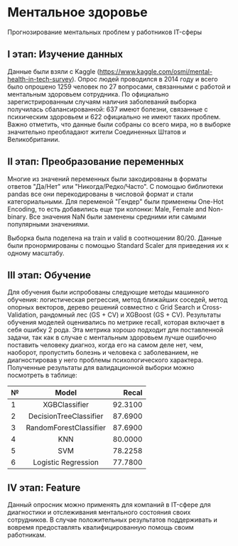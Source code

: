 # Ментальное здоровье
Прогнозирование ментальных проблем у работников IT-сферы

## I этап: Изучение данных

Данные были взяли с Kaggle (https://www.kaggle.com/osmi/mental-health-in-tech-survey). Опрос людей проводился в 2014 году и всего было опрошено 1259 человек по 27 вопросами, связанными с работой и ментальным здоровьем сотрудника. По официально зарегистрированным случаям наличия заболеваний выборка получилась сбалансированной: 637 имеют болезни, связанные с психическим здоровьем и 622 официально не имеют таких проблем. Важно отметить, что данные были собраны со всего мира, но в выборке значительно преобладают жители Соединенных Штатов и Великобритании.

## II этап: Преобразование переменных

Многие из значений переменных были закодированы в форматы ответов "Да/Нет" или "Никогда/Редко/Часто". С помощью библиотеки pandas все они перекодированы в числовой формат и стали категориальными. Для переменой "Гендер" были применены One-Hot Encoding, то есть добавились еще три колонки: Male, Female and Non-binary. 
Все значения NaN были заменены средними или самыми популярными значениями.

Выборка была поделена на train и valid в соотношении 80/20. Данные были пронормированы с помощью Standard Scaler для приведения их к одному масштабу. 

## III этап: Обучение  

Для обучения были испробованы следующие методы машинного обучения: логистическая регрессия, метод ближайших соседей, метод опорных векторов, дерево решений совместно с Grid Search и Cross-Validation, рандомный лес (GS + CV) и XGBoost (GS + CV). Результаты обучения моделей оценивались по метрике recall, которая включает в себя ошибку 2 рода. Эта метрика хорошо подходит для поставленной задачи, так как в случае с ментальным здоровьем лучше ошибочно поставить человеку диагноз, когда его на самом деле нет, чем, наоборот, пропустить болезнь и человека с заболеванием, не диагностировав у него проблемы психологического характера. Полученные результаты для валидационной выборки можно посмотреть в таблице: 

| № | Model                 | Recal   |
| --|:---------------------:| -------:|
| 1 | XGBClassifier         | 92.3100 |
| 2 | DecisionTreeClassifier| 87.6900 |
| 3 | RandomForestClassifier| 87.6900 |
| 4 | KNN                   | 80.0000 |
| 5 | SVM                   | 78.2258 |
| 6 | Logistic Regression   | 77.7800 |


## IV этап: Feature 

Данный опросник можно применять для компаний в IT-сфере для диагностики и отслеживания ментального состояния своих сотрудников. В случае положительных результатов поддерживать и вовремя предоставлять квалифицированную помощь своим работникам.
